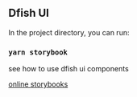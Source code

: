 ## Dfish UI

In the project directory, you can run:

### `yarn storybook`
see how to use dfish ui components

[online storybooks](https://condescending-noether-98a8f3.netlify.app/)
